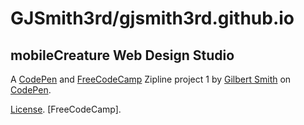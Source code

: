 # GJSmith3rd/gjsmith3rd.github.io
mobileCreature Web Design Studio
--------------------------------


A [CodePen](http://codepen.io/GJSmith3rd/pen/epOZZM) and [FreeCodeCamp](http://freecodecamp.com/gjsmith3rd) Zipline project 1 by [Gilbert Smith](http://codepen.io/GJSmith3rd) on [CodePen](http://codepen.io/).

[License](http://codepen.io/GJSmith3rd/pen/epOZZM/license).
[FreeCodeCamp].